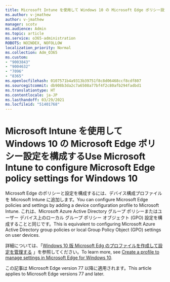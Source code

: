 ```yaml
---
title: Microsoft Intune を使用して Windows 10 の Microsoft Edge ポリシー設定を構成する
ms.author: v-jmathew
author: v-jmathew
manager: scotv
ms.audience: Admin
ms.topic: article
ms.service: o365-administration
ROBOTS: NOINDEX, NOFOLLOW
localization_priority: Normal
ms.collection: Adm_O365
ms.custom:
- "9003843"
- "9004632"
- "7096"
- "8365"
ms.openlocfilehash: 0107571b4a9313b39751f8c8d06468ccf8cdf807
ms.sourcegitcommit: db908b3da2c7a6508a77bf4f2c80afb294fadbd1
ms.translationtype: HT
ms.contentlocale: ja-JP
ms.lasthandoff: 03/29/2021
ms.locfileid: "51401768"
---
```

# <a name="use-microsoft-intune-to-configure-microsoft-edge-policy-settings-for-windows-10"></a><span data-ttu-id="cbad2-102">Microsoft Intune を使用して Windows 10 の Microsoft Edge ポリシー設定を構成する</span><span class="sxs-lookup"><span data-stu-id="cbad2-102">Use Microsoft Intune to configure Microsoft Edge policy settings for Windows 10</span></span>

<span data-ttu-id="cbad2-103">Microsoft Edge のポリシーと設定を構成するには、デバイス構成プロファイルを Microsoft Intune に追加します。</span><span class="sxs-lookup"><span data-stu-id="cbad2-103">You can configure Microsoft Edge policies and settings by adding a device configuration profile to Microsoft Intune.</span></span> <span data-ttu-id="cbad2-104">これは、Microsoft Azure Active Directory グループ ポリシーまたはユーザー デバイス上のローカル グループ ポリシー オブジェクト (GPO) 設定を構成することと同じです。</span><span class="sxs-lookup"><span data-stu-id="cbad2-104">This is equivalent to configuring Microsoft Azure Active Directory group policies or local Group Policy Object (GPO) settings on user devices.</span></span>

<span data-ttu-id="cbad2-105">詳細については、「[Windows 10 版 Microsoft Edg のプロファイルを作成して設定を管理する](https://go.microsoft.com/fwlink/?linkid=2133700) 」を参照してください。</span><span class="sxs-lookup"><span data-stu-id="cbad2-105">To learn more, see [Create a profile to manage settings in Microsoft Edge for Windows 10](https://go.microsoft.com/fwlink/?linkid=2133700).</span></span>

<span data-ttu-id="cbad2-106">この記事は Microsoft Edge version 77 以降に適用されます。</span><span class="sxs-lookup"><span data-stu-id="cbad2-106">This article applies to Microsoft Edge versions 77 and later.</span></span>
